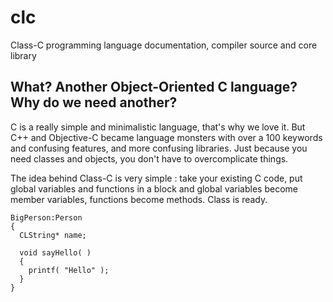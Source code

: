 # clc

Class-C programming language documentation, compiler source and core library

## What? Another Object-Oriented C language? Why do we need another?

C is a really simple and minimalistic language, that's why we love it. But C++ and Objective-C
became language monsters with over a 100 keywords and confusing features, and more confusing
libraries. Just because you need classes and objects, you don't have to overcomplicate things.

The idea behind Class-C is very simple : take your existing C code, put global variables and
functions in a block and global variables become member variables, functions become methods.
Class is ready.

```
BigPerson:Person
{
  CLString* name;

  void sayHello( )
  {
    printf( "Hello" );
  }
}
```